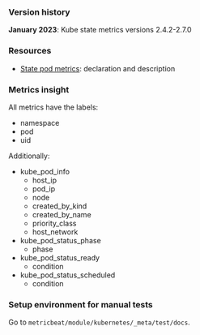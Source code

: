 ### Version history

**January 2023**: Kube state metrics versions 2.4.2-2.7.0

### Resources

- [State pod metrics](https://github.com/kubernetes/kube-state-metrics/blob/main/internal/store/pod.go):
declaration and description

### Metrics insight

All metrics have the labels:
- namespace
- pod
- uid

Additionally:
- kube_pod_info
  - host_ip
  - pod_ip
  - node
  - created_by_kind
  - created_by_name
  - priority_class
  - host_network
- kube_pod_status_phase
  - phase
- kube_pod_status_ready
  - condition
- kube_pod_status_scheduled
  - condition


### Setup environment for manual tests
Go to `metricbeat/module/kubernetes/_meta/test/docs`.

